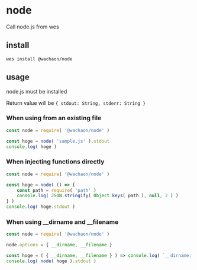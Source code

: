 # node
Call node.js from wes

## install
```
wes install @wachaon/node
```

## usage

node.js must be installed

Return value will be `{ stdout: String, stderr: String }`

### When using from an existing file

```javascript
const node = require( '@wachaon/node' )

const hoge = node( 'sample.js' ).stdout
console.log( hoge )
```

### When injecting functions directly

```javascript
const node = require( '@wachaon/node' )

const hoge = node( () => {
    const path = require( 'path' )
    console.log( JSON.stringify( Object.keys( path ), null, 2 ) )
} )
console.log( hoge.stdout )
```

### When using __dirname and __filename

```javascript
const node = require( '@wachaon/node' )

node.options = { __dirname, __filename }

const hoge = ( { __dirname, __filename } ) => console.log( `__dirname: ${ __dirname }\n__filename: ${ __filename }` )
console.log( node( hoge ).stdout )
```
